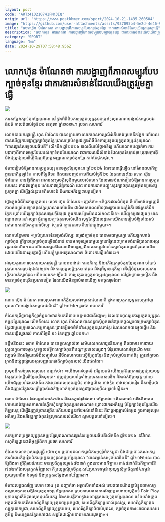 ```yaml
---
layout: post
code: "ART2410210741FMY3IQ"
origin_url: "https://www.postkhmer.com/sport/2024-10-21-1435-260504"
image: "https://github.com/user-attachments/assets/937095b4-5e2d-4e46-9131-bea413a3056d"
title: "លោក​ហ៊ុន ម៉ាណែត​ថា ការ​បង្ហាញ​ពី​ភាព​សម្បូរ​បែប​ក្បាច់​គុនខ្មែរ ជា​ការងារ​សំខាន់​ដែល​យើង​​​ត្រូវ​រួមគ្នា​ធ្វើ"
description: "​​លោក​ហ៊ុន ម៉ាណែត​ថា ការ​បង្ហាញ​ពី​ភាព​សម្បូរ​បែប​ក្បាច់​គុនខ្មែរ ជា​ការងារ​សំខាន់​ដែល​យើង​​​ត្រូវ​រួមគ្នា​ធ្វើ​"
category: "SPORT"
language: "km"
date: 2024-10-29T07:58:48.956Z
---
```


# លោក​ហ៊ុន ម៉ាណែត​ថា ការ​បង្ហាញ​ពី​ភាព​សម្បូរ​បែប​ក្បាច់​គុនខ្មែរ ជា​ការងារ​សំខាន់​ដែល​យើង​​​ត្រូវ​រួមគ្នា​ធ្វើ

![](https://pppkhmer.sgp1.digitaloceanspaces.com/image/main/202410/21_10_2024_img_9814.jpg)

ការ​សម្តែង​ក្បាច់គុន​ខ្មែរ​បុរាណ នៅ​ក្នុងពិធី​បិទ​ការ​ប្រកួត​យុទ្ធគុន​ចម្រុះ​ខ្មែរ​បុរាណ​ពានរង្វាន់​សម្តេច​បវរធិបតី កាល​ពី​យប់​ថ្ងៃទី​២០ ខែ​តុលា ឆ្នាំ២០២៤។ រូបថត សហការី

លោកនាយករដ្ឋមន្រ្តី ហ៊ុន ម៉ាណែត បាន​ទម្លាយថា លោក​មានអារម្មណ៍​​រំភើបចង់​ស្រក​ទឹក​ភ្នែក នៅពេល​បានឃើញការ​បង្ហាញ​ក្បាច់គុន​ខ្មែរ​បុរាណ​គ្រប់ទម្រង់ ក្នុង​ពិធី​បិទ​ការ​ប្រកួត​​យុទ្ធ​គុន​ចម្រុះ​ខ្មែរ​បុរាណ “ពាន​រង្វាន់​សម្តេច​បវរធិបតី” លើកទី១ ឆ្នាំ២០២៤ កាលពី​យប់​ថ្ងៃ​អាទិត្យ ហើយលោកបញ្ជាក់​​ថា ការ​បង្ហាញពី​ភាពសម្បូរបែប​របស់ក្បាច់គុន​ខ្មែរ​បុរាណ វាជាការងារដ៏​​សំខាន់ ដែលកូនខ្មែ​គ្រប់​រូប ត្រូវ​រួមគ្នា​ធ្វើ និង​ផ្សព្វ​ផ្សាយ​ដើម្បី​​ជំរុញ​ឱ្យ​អត្តសញ្ញាណ​ក្បាច់គុនខ្មែរ កាន់តែ​ផុស​ផុល។  

ចំពោះរៀបចំឱ្យ​មាន​ការ​ប្រកួត​​យុទ្ធ​គុន​ចម្រុះ​ខ្មែរ​បុរាណ ឆ្នាំ​២០២៤ ដែល​បាន​ធ្វើ​ឡើង នៅវិមាន​ពហុកីឡដ្ឋានជាតិអូឡាំពិក កាល​​ពី​ថ្ងៃទី​១៨ និង​​បាន​បញ្ចប់កាលពីយប់ថ្ងៃទី​២០ ខែតុលា​នេះ​ដែរ លោក ហ៊ុន ម៉ាណែត បាន​ឱ្យ​ដឹង​ថា ជាការ​សម្រេច​ក្តីសុបិន​មួយ​របស់​​លោក ដែល​​មានបំណង​រៀបចំ​ឱ្យ​មានការ​ប្រកួត​បែបនេះ តាំងពី​៥ឆ្នាំមុន ហើយវាជាព្រឹត្តិការណ៍ ដែលមានការដាក់​បញ្ចូល​នូវក្បាច់គុនខ្មែរ​​ច្រើនទម្រង់​ឱ្យ​ប្រកួត​គ្នា ដើម្បី​ផ្តល់​នូវ​បទពិសោធន៍ និងការអភិវឌ្ឍជាបន្ត​ទៀត។

ថ្លែង​ក្នុងពិធីបិទកាប្រកួត​នេះ លោក ហ៊ុន ម៉ាណែត បញ្ជាក់​​ថា៖ ​«កិច្ចការងារធំបំផុត គឺ​យើងចង់​បង្ហាញ​​ពី​ភាពសម្បូរបែប​ក្បាច់​គុនខ្មែរ​បុរាណ​របស់​យើង ជាពិសេស​ពេល​បិទ​ចុងក្រោយ​​នេះ ​​​ខ្ញុំ​រំភើប​ចង់​ស្រក់​ទឹក​ភ្នែក​ ព្រោះ​ឃើញ​ក្បាច់គុន​សង្ខេប​ខ្លី​តែម្តង ក្នុង​ការ​សម្តែង​មិន​ដល់​១០នាទី​ទេ។ ឃើញ​ទម្រង់​ផ្សេងៗ មាន​ល្ខោនខល របាំ​អប្សរា ផ្គុំជាមួយ​ក្បាច់​គុន​របស់​យើង សុទ្ធតែ​អ្វី​ដែល​ដូន​តាយើងបាន​រៀបចំឱ្យ​ទាំង​អស់ អត់​មានការបំបែក​គ្នាជាសិល្បៈ វប្បធម៌ ក្បាច់គុន​ទេ គឺ​នៅជាធ្លុង​មួយ»។

លោក​បន្ថែម​ថា៖ «គ្រប់ប្រភេទនៃ​ទម្រង់​សិល្បៈ​ ​ទម្រង់​ក្បាច់​គុន បាន​មកជាមួយគ្នា ហើយ​អ្នក​ហាត់​ក្បាច់គុន ព្រឹទ្ធាចារ្យ​ក្បាច់គុន​ច្រើន​ជំនាន់ ​បាន​មក​ចូល​រួមជាមួយគ្នា​នៅ​ថ្ងៃ​នេះ ​ក្រោម​ទង់​ជាតិប្រាសាទអង្គរ​វត្ត​​របស់យើង។ នេះហើយជាស្មារតី​ ដែលយើង​បង្ហាញ​ពី​ភាពសម្បូរបែប​នៃ​ក្បាច់គុន​វប្បធម៌​ដូន​តា​​​យើង ដោយ​យើង​បាន​រួម​គ្នាធ្វើ ហើយ​ខ្ញុំសូមអរគុណណាស់​ ចំពោះ​ការ​រៀបចំ​នេះ»។ ​

ជាមួយគ្នា​នេះ លោកនាយក​រដ្ឋមន្រ្តី បាន​អះអាង​ថា ការអភិរក្ស និងអភិវឌ្ឍក្បាច់គុនខ្មែរ​បុរាណ ចាំបាច់​ត្រូវ​មាន​​ការស្រាវជ្រាវ​ចង​ក្រង​ និ​ង​ការ​ប្រមូល​ផ្តុំ​​អ្នក​ហាត់គុន និង​ព្រឹទ្ធាចារ្យ​កីឡា ដើម្បីបំផុស​ចលនាការ​ហ្វឹក​ហាត់​ក្បាច់គុន ហើយលោក​សង្ឃឹម​ថា ការ​ប្រកួត​​យុទ្ធ​គុន​ចម្រុះ​ខ្មែរ​បុរាណ នៅ​ឆ្នាំ​ក្រោយៗ​ទៀត នឹងមាន​ក្បាច់​គុនច្រើនប្រភេទ​ទៀត ដែល​យើង​មិន​ធ្លាប់​បាន​ឃើញ មក​ចូលរួម​ដែរ។ 

![](https://github.com/user-attachments/assets/86519f1c-3d2a-43db-bd63-000d7db7dae2)

លោក ហ៊ុន ម៉ាណែត ពេល​ប្រគល់​ពាន​កិត្តិយស​ដល់​ម្ចាស់​ជយលាភី ក្នុង​ការ​ប្រកួត​យុទ្ធគុន​ចម្រុះ​ខ្មែរ​បុរាណ​ “ពាន​រង្វាន់​សម្តេច​បវរធិបតី” ឆ្នាំ​២០២៤។ រូបថត សហការី

ចំណែក​​ព្រឹទ្ធាចារ្យកីឡាចំនួន​៣៥នាក់មកពី​តាមខេត្ត-រាជធានី​ផ្សេងៗ ដែល​បានចូលរួមការ​ប្រកួត​​យុទ្ធ​គុន​ចម្រុះ​ខ្មែរ​បុរាណ លើកទី​១​នេះ ​​លោក ហ៊ុន ម៉ាណែត បានទទួច​សុំ​ពួកគាត់​ឱ្យ​មក​​ចូលរួមចង​ក្រងក្បាច់គុនខ្មែរ​​​ជាមួយ​​ក្រុម​គណៈ​កម្មការ​ស្រាវជ្រាវ​គម្ពីរ​អាថ៌​កំបាំង​យុទ្ធ​គុនដូន​តាខ្មែរ ដែលលោក​បាន​ផ្តួច​ផ្តើម និង​បាន​បង្កើតរួចរាល់ ​កាល​ពី​ថ្ងៃ​ទី ១១ ខែ​កញ្ញា ឆ្នាំ​២០២៤។

ទន្ទឹម​នឹងនេះ លោក ម៉ាណែត បាន​ទទួលស្គាល់​ថា សម័យសកលភាវូបនីយកម្ម ពិតជា​មានការ​ងាយស្រួលក្នុងការ​ចម្លង ឬទទួលឥទ្ធិពលក្បាច់គុន​ពីបណ្តា​ប្រទេស​ផ្សេងៗ ប៉ុន្តែ​ដោយសារ​ខ្មែរ​យើង មាន​វប្បធម៌ និង​អរិច្ឆយធម៌​ដ៏សម្បូរបែប អ៊ីចឹងលោកបាន​ស្នើ​ឱ្យកូនខ្មែរ និង​គ្រប់​ស្ថាប័ន​ពាក់ព័ន្ធ ​​​ត្រូវនាំ​គ្នា​​ចង​ក្រង​ និង​ផ្សព្វផ្សាយ​អត្តសញ្ញាណជាតិក្បាច់គុន​​របស់​យើងផងដែរ។

ប្រមុខដឹកនាំ​ប្រទេស​រូប​នេះ បញ្ជាក់ថា៖ «យើងមាន​វប្បធម៌ អរិច្ឆយធម៌ យើ​ងត្រូវជំរុញ​ការផ្សព្វ​ផ្សាយ​បន្ត តែ​ត្រូវ​​ចាប់​ផ្តើម​ពី​ខ្មែរ​យើងមុនគេ។ ផ្សព្វ​ផ្សាយ​នៅទូទាំង​ប្រទេស​របស់​យើង​ និង​ដាក់​ឱ្យ​អនុវត្ត ដោយ​យើង​ជំរុញ​នៅតាមកង​ទ័ព កងយោធពលខេមរភូមិន្ទ ខាង​បូលិស ខាង​ក្លិប​ ខាងសាលា​រៀន គឺ​សង្ឃឹម​ថា នឹងជំរុញ​នៅ​ក្នុង​ការ​ប្រើ​ប្រាស់​ដាក់​ឱ្យ​ហាត់​ក្បាច់គុន​ខ្មែរឱ្យ​បានច្រើន​បន្ត​ទៅ​ទៀត»។ 

លោក ម៉ាណែត ដែល​ធ្លាប់ហាត់ការ៉ាតេ និង​តេក្វាន់ដូ​ដែរ​នោះ បន្ថែម​ថា៖ «ពិតណាស់ យើង​​មិន​​បាន​ហាម​ឃាត់​ឱ្យ​មានការ​ហាត់ហ្វឹក​ហ្វឺន​ក្បាច់គុនប្រទេសណា​ទេ ព្រោះជា​ការ​អភិវឌ្ឍ ប៉ុន្តែ​ក្បាច់គុន​ខ្មែរ​យើង​ក៏​ត្រូវ​បន្ត​ ដើម្បីជំរុញ​ឱ្យ​បានច្រើន​ ហើយ​បងប្អូនទាំង​អស់​នៅទី​នេះ គឺជាតួអង្គ​ផ្ទាល់​តែម្តង ក្នុង​ការ​ចូលរួម​អភិរក្ស និង​អភិវឌ្ឍ​ក្បាច់គុន​ខ្មែរបុរាណ​របស់​យើង។ សូមបន្តតទៅ​ទៀត»។

![](https://github.com/user-attachments/assets/a2f091d4-bc4e-4ff1-9db4-e569201f446c)

សកម្មភាព​ប្រកួត​យុទ្ធគុន​ចម្រុះ​ខ្មែរ​បុរាណ​ពាន​រង្វាន់​សម្តេច​បវរធិបតី​លើក​ទី១ ឆ្នាំ​២០២៤ នៅ​វិមានពហុកីឡដ្ឋាន​ជាតិ​អូឡាំពិក។ រូបថត សហការី

ចំណែក​លោក​ទេសរដ្ឋមន្រ្តី ថោង ខុន ​ប្រធាន​គណៈកម្មា​ធិការ​អូឡាំ​ពិក​កម្ពុជា និង​ជា​ប្រធាន​គណៈ​កម្មការ​ចំពោះ​កិច្ច​រៀបចំ​ការ​ប្រកួត​យុទ្ធ​គុន​ចម្រុះ​ខ្មែរ​បុរាណ “ពានរង្វាន់​សម្តេច​បវរធិបតី” ឆ្នាំ​២០២៤​នេះ បាន​ឱ្យ​ដឹង​ថា ព្រឹត្តិការណ៍នេះ មាន​ប្រតិភូ​ចូលរួម​៤៨២នាក់ ក្នុង​នោះ​មាន​កីឡាករ ​៣៤៨នាក់និង​កីឡា​ការិនី ​៧៧នាក់ដែលប្រកួត​៤វិញ្ញាសា គឺ​ប្រយុទ្ធ​ស្ម័គ្រ​ចិត្ត​បុរស​​៤​ប្រភេទទម្ងន់ ប្រយុទ្ធ​ស្ម័គ្រ​ចិត្ត​នារី​​ ៤​ទម្ងន់ ប្រយុទ្ធ​អាជីព​ ២​​ទម្ងន់ និង​​​​ប្រកួត​​សម្តែង​មាន​៤​វិញ្ញាសា។ 

ចំពោះ​លទ្ធផល​វិញ លោក ថោង ខុន បញ្ជាក់​​ថា អត្តពលិក​ទាំង​អស់ គោរព​បាន​យ៉ាង​ខ្ជាប់​ខ្ជួន​តាម​លក្ខខណ្ឌ​បច្ចេក​ទេស​ថ្មី​នៃ​យុ​ទ្ធគុន​ចម្រុះ​ខ្មែរបុរាណ ស្រប​តាម​គោលការណ៍​ប្រកួត​​ដោយ​យុត្តិធម៌ Fair-Play ក្រោម​ស្មារតី​បំផុស​សុខដុមនីយកម្ម និង​សាមគ្គីភាព​ក្នុង​មហា​គ្រួសារ​យុទ្ធ​គុន​ខ្មែរ​បុរាណ ហើយ​​ទាំង​ក្រុម​អត្តពលិក​​មក​ពី​សហព័ន្ធ​កីឡាយុទ្ធ​គុន​ចម្រុះ​កម្ពុជា, សហព័ន្ធ​កីឡា​ប្រដាល់​គុន​ខ្មែរ, សហព័ន្ធ​កីឡា​គុនល្បុក្កតោ​កម្ពុជា, សហព័ន្ធ​កីឡា​យុទ្ធ​ក្រមខម, សហ​ព័ន្ធ​កីឡា​ចំបាប់​បុរាណ, ក្បាច់​គុន​កងយោធពល​ខេមរភូមិន្ទ និង​យុទ្ធគុន​ខ្មែរ​មហា​ជន សុទ្ធ​តែ​ដណ្តើម​បាន​មេដាយដូចគ្នា»៕